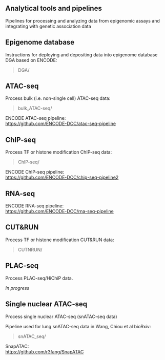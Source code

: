 ## Analytical tools and pipelines

Pipelines for processing and analyzing data from epigenomic assays and integrating with genetic association data

## Epigenome database
Instructions for deploying and depositing data into epigenome database DGA based on ENCODE:  
>DGA/
  
## ATAC-seq
Process bulk (i.e. non-single cell) ATAC-seq data: 
>bulk_ATAC-seq/

ENCODE ATAC-seq pipeline:  
https://github.com/ENCODE-DCC/atac-seq-pipeline

## ChIP-seq
Process TF or histone modification ChIP-seq data:
>ChIP-seq/

ENCODE ChIP-seq pipeline:  
https://github.com/ENCODE-DCC/chip-seq-pipeline2

## RNA-seq

ENCODE RNA-seq pipeline:  
https://github.com/ENCODE-DCC/rna-seq-pipeline

## CUT&RUN
Process TF or histone modification CUT&RUN data:
>CUTNRUN/

## PLAC-seq
Process PLAC-seq/HiChiP data.

*In progress*

## Single nuclear ATAC-seq
Process single nuclear ATAC-seq (snATAC-seq data)

Pipeline used for lung snATAC-seq data in Wang, Chiou et al bioRxiv:
>snATAC_seq/

SnapATAC:  
https://github.com/r3fang/SnapATAC


